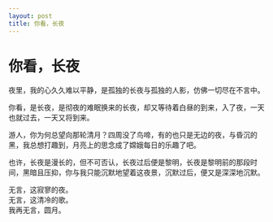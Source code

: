 ```yaml
---
layout: post
title: 你看，长夜
---
```



<h1><strong>你看，长夜</strong></h1><p>夜里，我的心久久难以平静，是孤独的长夜与孤独的人影，仿佛一切尽在不言中。</p><p>你看，是长夜，是彻夜的难眠换来的长夜，却又等待着白昼的到来，入了夜，一天也就过去，一天又将到来。</p><p>游人，你为何总望向那轮清月？四周没了鸟啼，有的也只是无边的夜，与昏沉的黑，我总想打趣到，月亮上的思念成了嫦娥每日的乐趣了吧。</p><p>也许，长夜是漫长的，但不可否认，长夜过后便是黎明，长夜是黎明前的那段时间，黑暗且压抑，你与我只能沉默地望着这夜景，沉默过后，便又是深深地沉默。</p><p>无言，这寂寥的夜。<br>无言，这清冷的歌。<br>我再无言，圆月。</p>

